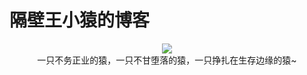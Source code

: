 # 隔壁王小猿的博客

<div align=center><img src="https://note.youdao.com/yws/api/personal/file/B00527B94B7E4B6C8EACCED9D81FDFB2?method=download&shareKey=963fe86c7d4d4015524b5ffca707aa7f" width="  "></div>
<center>一只不务正业的猿，一只不甘堕落的猿，一只挣扎在生存边缘的猿~</center>
